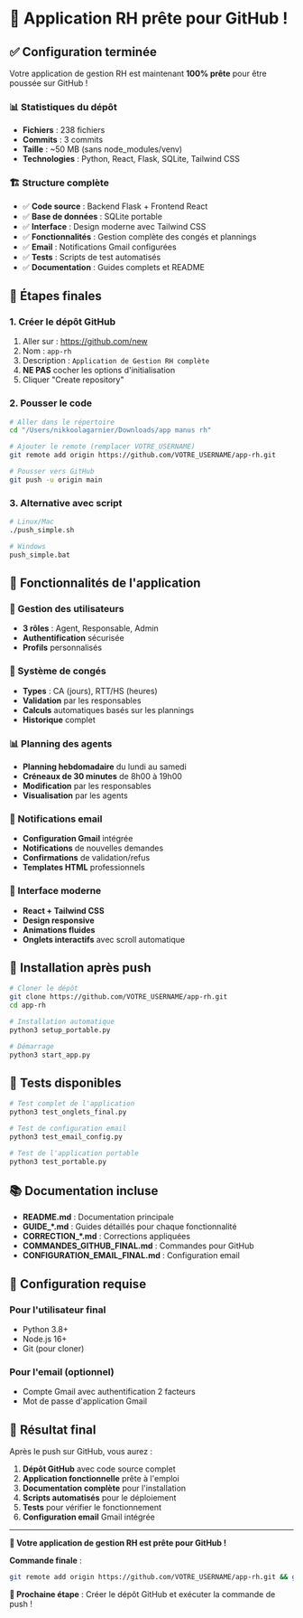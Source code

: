 # 🎉 Application RH prête pour GitHub !

## ✅ Configuration terminée

Votre application de gestion RH est maintenant **100% prête** pour être poussée sur GitHub !

### **📊 Statistiques du dépôt**
- **Fichiers** : 238 fichiers
- **Commits** : 3 commits
- **Taille** : ~50 MB (sans node_modules/venv)
- **Technologies** : Python, React, Flask, SQLite, Tailwind CSS

### **🏗️ Structure complète**
- ✅ **Code source** : Backend Flask + Frontend React
- ✅ **Base de données** : SQLite portable
- ✅ **Interface** : Design moderne avec Tailwind CSS
- ✅ **Fonctionnalités** : Gestion complète des congés et plannings
- ✅ **Email** : Notifications Gmail configurées
- ✅ **Tests** : Scripts de test automatisés
- ✅ **Documentation** : Guides complets et README

## 🚀 Étapes finales

### **1. Créer le dépôt GitHub**
1. Aller sur : https://github.com/new
2. Nom : `app-rh`
3. Description : `Application de Gestion RH complète`
4. **NE PAS** cocher les options d'initialisation
5. Cliquer "Create repository"

### **2. Pousser le code**
```bash
# Aller dans le répertoire
cd "/Users/nikkoolagarnier/Downloads/app manus rh"

# Ajouter le remote (remplacer VOTRE_USERNAME)
git remote add origin https://github.com/VOTRE_USERNAME/app-rh.git

# Pousser vers GitHub
git push -u origin main
```

### **3. Alternative avec script**
```bash
# Linux/Mac
./push_simple.sh

# Windows
push_simple.bat
```

## 🎯 Fonctionnalités de l'application

### **👥 Gestion des utilisateurs**
- **3 rôles** : Agent, Responsable, Admin
- **Authentification** sécurisée
- **Profils** personnalisés

### **📅 Système de congés**
- **Types** : CA (jours), RTT/HS (heures)
- **Validation** par les responsables
- **Calculs** automatiques basés sur les plannings
- **Historique** complet

### **📊 Planning des agents**
- **Planning hebdomadaire** du lundi au samedi
- **Créneaux de 30 minutes** de 8h00 à 19h00
- **Modification** par les responsables
- **Visualisation** par les agents

### **📧 Notifications email**
- **Configuration Gmail** intégrée
- **Notifications** de nouvelles demandes
- **Confirmations** de validation/refus
- **Templates HTML** professionnels

### **🎨 Interface moderne**
- **React + Tailwind CSS**
- **Design responsive**
- **Animations fluides**
- **Onglets interactifs** avec scroll automatique

## 📱 Installation après push

```bash
# Cloner le dépôt
git clone https://github.com/VOTRE_USERNAME/app-rh.git
cd app-rh

# Installation automatique
python3 setup_portable.py

# Démarrage
python3 start_app.py
```

## 🧪 Tests disponibles

```bash
# Test complet de l'application
python3 test_onglets_final.py

# Test de configuration email
python3 test_email_config.py

# Test de l'application portable
python3 test_portable.py
```

## 📚 Documentation incluse

- **README.md** : Documentation principale
- **GUIDE_*.md** : Guides détaillés pour chaque fonctionnalité
- **CORRECTION_*.md** : Corrections appliquées
- **COMMANDES_GITHUB_FINAL.md** : Commandes pour GitHub
- **CONFIGURATION_EMAIL_FINAL.md** : Configuration email

## 🔧 Configuration requise

### **Pour l'utilisateur final**
- Python 3.8+
- Node.js 16+
- Git (pour cloner)

### **Pour l'email (optionnel)**
- Compte Gmail avec authentification 2 facteurs
- Mot de passe d'application Gmail

## 🎉 Résultat final

Après le push sur GitHub, vous aurez :

1. **Dépôt GitHub** avec code source complet
2. **Application fonctionnelle** prête à l'emploi
3. **Documentation complète** pour l'installation
4. **Scripts automatisés** pour le déploiement
5. **Tests** pour vérifier le fonctionnement
6. **Configuration email** Gmail intégrée

---

**🚀 Votre application de gestion RH est prête pour GitHub !**

**Commande finale** :
```bash
git remote add origin https://github.com/VOTRE_USERNAME/app-rh.git && git push -u origin main
```

**🎯 Prochaine étape** : Créer le dépôt GitHub et exécuter la commande de push !
